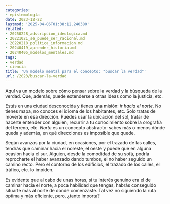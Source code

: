 ```yaml
---
categories:
- epistemología
date: 2023-12-22
lastmod: '2025-04-06T01:38:12.240380'
related:
- 20250228_adscripcion_ideologica.md
- 20221021_se_puede_ser_racional.md
- 20220218_politica_informacion.md
- 20240419_aprender_historia.md
- 20240405_modelos_mentales.md
tags:
- verdad
- ciencia
title: 'Un modelo mental para el concepto: "buscar la verdad"'
url: /2023/buscar-la-verdad
---
```


Aquí va un modelo sobre cómo pensar sobre la verdad y la búsqueda de la verdad. Que, además, puede extenderse a otras ideas como la justicia, etc.

Estás en una ciudad desconocida y tienes una misión: _ir hacia el norte_. No tienes mapa, no conoces el idioma de los habitantes, etc. Solo tratas de moverte en esa dirección. Puedes usar la ubicación del sol, tratar de hacerte entender con alguien, recurrir a tu conocimiento sobre la orografía del terreno, etc. _Norte_ es un concepto abstracto: sabes más o menos dónde queda y además, en qué direcciones es imposible que quede.

Según avanzas por la ciudad, en ocasiones, por el trazado de las calles, tendrás que caminar hacia el noreste, el oeste y puede que en alguna ocasión hacia el sur. Alguien, desde la comodidad de su sofá, podría reprocharte el haber avanzado dando tumbos, el no haber seguido un camino recto. Pero el contorno de los edificios, el trazado de los calles, el tráfico, etc. lo impiden.

Es evidente que al cabo de unas horas, si tu interés genuino era el de caminar hacia el norte, a poca habilidad que tengas, habrás conseguido situarte más al norte de donde comenzaste. Tal vez no siguiendo la ruta óptima y más eficiente, pero, ¿tanto importa?